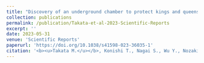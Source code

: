 ```yaml
---
title: "Discovery of an underground chamber to protect kings and queens during winter in temperate termites."
collection: publications
permalink: /publication/Takata-et-al-2023-Scientific-Reports
excerpt: ''
date: 2023-05-31
venue: 'Scientific Reports'
paperurl: 'https://doi.org/10.1038/s41598-023-36035-1'
citation: '<b><u>Takata M.</u></b>, Konishi T., Nagai S., Wu Y., Nozaki T., Tasaki E., Matsuura K. (2023) <b><i>Scientific Reports</i></b> 13: 8809.'
---
```

